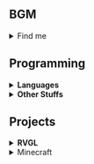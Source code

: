 BGM
---

<details>
  <summary>Find me</summary>
  <ul>
    <li><a href="https://gitlab.com/BGMP">GitLab</a></li>
    <li><a href="https://crowdin.com/profile/BGM">Crowdin</a></li>
    <li><a href="https://www.youtube.com/@BGM_">YouTube</li>
    <li><a href="mailto:jose@bgm.cl"</a>Email</li>
    <li><a rel="me" href="https://fosstodon.org/@BGM">Mastodon</a></li>
  </ul>
</details>

Programming
---
<details>
  <summary><strong>Languages</strong></summary>
  <ul>
    <li><a href="https://www.cprogramming.com">C/C++</a>
      <details>
        <summary>Tools</summary>
        <ul>
          <li><a href="https://www.gnu.org/software/make">Make</a></li>
          <li><a href="https://cmake.org">CMake</a></li>
        </ul>
      </details>
    </li>
    </li>
    <li><a href="https://www.java.com">Java</a>
      <details>
        <summary>Tools</summary>
        <ul>
          <li><a href="https://maven.apache.org">Maven</a></li>
          <li><a href="https://gradle.org/">Gradle</a></li>
          <li><a href="https://github.com/google/guice">Guice</a></li>
          <li><a href="https://projectlombok.org">Lombok</a></li>
          <li><a href="https://dev.bukkit.org/">Bukkit</a></li>
        </ul>
      </details>
    </li>
    <li><a href="https://www.ruby-lang.org">Ruby</a>
      <details>
        <summary>Tools</summary>
          <ul>
            <li><a href="https://ruby.github.io/rake/">Rake</a></li>
            <li><a href="https://rubyonrails.org/">Ruby on Rails</a></li>
            <li><a href="https://jekyllrb.com/">Jekyll</a></li>
            <li><a href="https://github.com/discordrb/discordrb">discordrb</a></li>
          </ul>
        </details>
    </li>
    <li><a href="https://www.python.org/">Python</a>
       <details>
         <summary>Tools</summary>
         <ul>
           <li><a href="https://www.wxpython.org/">wxPython</a></li>
           <li><a href="https://pyinstaller.org/en/stable">PyInstaller</a></li>
         </ul>
      </details>
    </li>
  </ul>
</details>

<details>
  <summary><strong>Other Stuffs</strong></summary>
  <ul>
    <li><a href="https://git-scm.com/">Git</a></li>
    <li><a href="https://maven.apache.org/">Maven</a></li>
    <li><a href="https://www.mysql.com/">MySQL</a></li>
    <li><a href="https://www.mongodb.com/">MongoDB</a></li>
  </ul>    
</details>

Projects
---

<details>
  <summary><strong>RVGL</strong></summary>
  As of early 2022 I'm working on RVGL, the OpenGL port of
  <a href="https://en.wikipedia.org/wiki/Re-Volt" title="Wikipedia Page">Re-Volt 1999</a>. I'm part of the core maintainer team for the project
  and I also help building tools for deploying and distributing custom content made by its community.
  
  <div align="center">
    <a href="https://rvgl.org/">
      <img src="https://rvgl.org/imgs/rvgl_logo.png" />
    </a>
  </div>
  
  Re-Volt is an RC cars racing game from the late 90's which caught my attention many years ago. Today it still has an active community full 
  of players who play online almost daily!
  
  <details>
    <summary>Resources</summary>
    <ul>
      <li>RVGL Forums (https://forum.rvgl.org/)</li>
      <li>Re-Volt America (https://rva.lat/).</li>
      <li>Re-Volt Race (https://www.revoltrace.net/).</li>
      <li>Re-Volt World (https://www.revoltworld.net/).</li>
      <li>Re-Volt I/O (https://re-volt.io/).</li>
      <li>Re-Volt Zone (http://revoltzone.net/).</li>
    </ul>
   </details>
  
  <details>
    <summary>Repositories</summary>
    <ul>
      <li>RVGL Launcher (https://gitlab.com/re-volt/rvgl-launcher).</li>
      <li>RVA-Points (https://github.com/Re-Volt-America/RVA-Points).</li>
      <li>Re-Volt America (https://github.com/Re-Volt-America/Website).</li>
    </ul>
  </details>
  
  <h2 dir="auto"></h2>
</details>

<details>
  <summary>Minecraft</summary>
  <div>
    I used to work on Minecraft plugins a couple of years ago, and was around to maintain some repositories and keep them up on my Maven
    repo. I'm planning on reviving some of my work soon, and probably factor out some things into standalone projects. Stick 
    around if you feel like!
  </div>
  
  <div align="center">
    <a href="https://bukkit.org/">
      <img width="150" height="150" src="http://i.imgur.com/igYbvzR.png" />
    </a>
  </div>
  
  <br/>
  
  <details>
    <summary>Repositories</summary>
    <ul>
      <li>Unicraft Network (https://github.com/UnicraftNetwork/Network).</li>
      <li>CommandFramework (https://github.com/BGMP/CommandFramework).</li>
      <li>BUtils (https://github.com/BGMP/BUtils).</li>
    </ul>
  </details>

  <h2 dir="auto"></h2>
</details>
